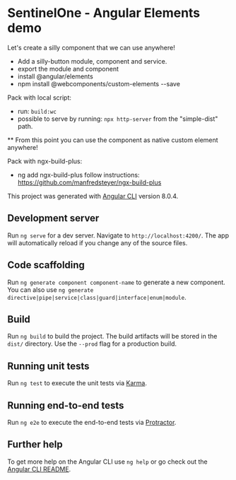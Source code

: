 # SentinelOne - Angular Elements demo

Let's create a silly component that we can use anywhere!

- Add a silly-button module, component and service.
- export the module and component
- install @angular/elements 
- npm install @webcomponents/custom-elements --save

Pack with local script:
- run: `build:wc`
- possible to serve by running: `npx http-server` from the "simple-dist" path.

** From this point you can use the component as native custom element anywhere!

Pack with ngx-build-plus:

- ng add ngx-build-plus
follow instructions: https://github.com/manfredsteyer/ngx-build-plus



This project was generated with [Angular CLI](https://github.com/angular/angular-cli) version 8.0.4.

## Development server

Run `ng serve` for a dev server. Navigate to `http://localhost:4200/`. The app will automatically reload if you change any of the source files.

## Code scaffolding

Run `ng generate component component-name` to generate a new component. You can also use `ng generate directive|pipe|service|class|guard|interface|enum|module`.

## Build

Run `ng build` to build the project. The build artifacts will be stored in the `dist/` directory. Use the `--prod` flag for a production build.

## Running unit tests

Run `ng test` to execute the unit tests via [Karma](https://karma-runner.github.io).

## Running end-to-end tests

Run `ng e2e` to execute the end-to-end tests via [Protractor](http://www.protractortest.org/).

## Further help

To get more help on the Angular CLI use `ng help` or go check out the [Angular CLI README](https://github.com/angular/angular-cli/blob/master/README.md).
